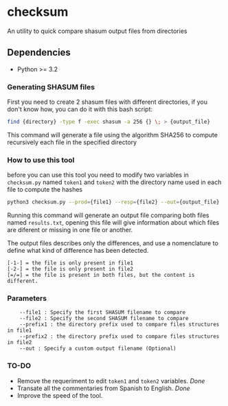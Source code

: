 # checksum
An utility to quick compare shasum output files from directories

## Dependencies

 * Python >= 3.2

### Generating SHASUM files

First you need to create 2 shasum files with different directories, if you don't know how, you can do it with this bash script:

```Bash
find {directory} -type f -exec shasum -a 256 {} \; > {output_file}
```

This command will generate a file using the algorithm SHA256 to compute recursively each file in the specified directory

### How to use this tool 

before you can use this tool you need to modify two variables in `checksum.py` named `token1` and `token2` with the directory name used in each file to compute the hashes

```Bash
python3 checksum.py --prod={file1} --resp={file2} --out={output_file}
```

Running this command will generate an output file comparing both files named `results.txt`, opening this file will give information about which files are diferent or missing in one file or another.

The output files describes only the differences, and use a nomenclature to define what kind of difference has been detected.

```
[-1-] = the file is only present in file1
[-2-] = the file is only present in file2
[=/=] = the file is present in both files, but the content is different.
```
### Parameters

```
	--file1 : Specify the first SHASUM filename to compare
	--file2 : Specify the second SHASUM filename to compare
	--prefix1 : the directory prefix used to compare files structures in file1
	--prefix2 : the directory prefix used to compare files structures in file2
	--out : Specify a custom output filename (Optional)
```

### TO-DO

 * Remove the requeriment to edit `token1` and `token2` variables. *Done*
 * Transate all the commentaries from Spanish to English. *Done*
 * Improve the speed of the tool.
